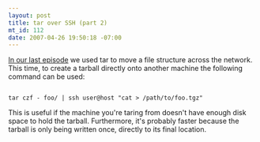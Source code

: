```yaml
--- 
layout: post
title: tar over SSH (part 2)
mt_id: 112
date: 2007-04-26 19:50:18 -07:00
---
```

[In our last episode](http://dinomite.net/archives/tar-over-ssh) we used tar to move a file structure across the network.  This time, to create a tarball directly onto another machine the following command can be used:

<code>
tar czf - foo/ | ssh user@host "cat > /path/to/foo.tgz"
</code>

This is useful if the machine you're taring from doesn't have enough disk space to hold the tarball.  Furthermore, it's probably faster because the tarball is only being written once, directly to its final location.
